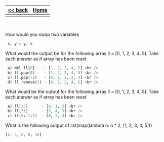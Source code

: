 
<style> 
 .markdown-body table {
   margin-bottom: -40px;
 }
 
 .markdown-body tbody {
    border-top: 2px solid #FFFFFF;
    border-bottom: 2px solid #FFFFFF;
    background-color: #FFFFFF;
}
 
.markdown-body td {
    border-right: 1px solid #FFFFFF;
    border-bottom: 1px solid #FFFFFF;
    padding: 5px;
}
</style>

| [<< back](../)                  | [Home](https://daniel-jb.github.io/CoderDojo)      |
| -------------                   | -----:                                             |
|              |       |

<br />

How would you swap two variables
```Python
 x, y = y, x
```

What would the output be for the following array ll = [0, 1, 2, 3, 4, 5]. Take each answer as if array has been reset
```Python
 a) del ll[0]    - [1, 2, 3, 4, 5] <br />
 b) ll.pop(0)    - [1, 2, 3, 4, 5] <br />
 c) ll.pop(-1)   - [0, 1, 2, 3, 4] <br />
 d) ll.remove(3) - [0, 1, 2, 4, 5] <br />
```


What would be the output for the following array ll = [0, 1, 2, 3, 4, 5]. Take each answer as if array has been reset
```Python
 a) ll[:3]      - [0, 1, 2] <br />
 b) ll[3:]      - [3, 4, 5] <br />
 c) ll[0:-1:2]  - [0, 2, 4] <br />
```

What is the following output of list(map(lambda n: n * 2, [1, 2, 3, 4, 5]))
```Python
[2, 4, 6, 8, 10]
```
